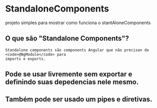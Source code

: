 # StandaloneComponents

projeto simples para mostrar como funciona o stantAloneComponents

## O que são "Standalone Components"?

    Standalone components são components Angular que não precisan do <code>@NgModule</code> para
    imports e exports.

## Pode se usar livremente sem exportar e definindo suas depedencias nele mesmo.

## Também pode ser usado um pipes e diretivas.
